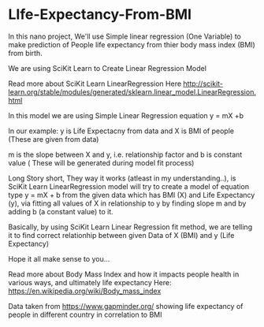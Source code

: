 # LIfe-Expectancy-From-BMI

In this nano project, We'll use Simple linear regression (One Variable) to make prediction of People life expectancy from thier body mass index (BMI) from birth.

We are using SciKit Learn to Create Linear Regression Model

Read more about SciKit Learn LinearRegression Here
http://scikit-learn.org/stable/modules/generated/sklearn.linear_model.LinearRegression.html

In this model we are using Simple Linear Regression equation
y = mX +b

In our example: y is Life Expectacny from data and X is BMI of people (These are given from data)

m is the slope between X and y, i.e. relationship factor and b is constant value ( These will be generated during model fit process)

Long Story short, They way it works (atleast in my understanding..), is SciKit Learn LinearRegression model will try to create a model of equation type y = mX + b from the given data which has BMI (X) and Life Expectancy (y), via fitting all values of X in relationship to y by finding slope m and by adding b (a constant value) to it.

Basically, by using SciKit Learn Linear Regression fit method, we are telling it to find correct relationhip between given Data of X (BMI) and y (Life Expectancy)

Hope it all make sense to you...


Read more about Body Mass Index and how it impacts people health in various ways, and ultimately life expectancy Here:
https://en.wikipedia.org/wiki/Body_mass_index

Data taken from https://www.gapminder.org/ showing life expectancy of people in different country in correlation to BMI
